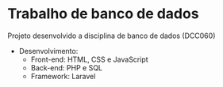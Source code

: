 # Trabalho de banco de dados

Projeto desenvolvido a disciplina de banco de dados (DCC060)

- Desenvolvimento:
  - Front-end: HTML, CSS e JavaScript
  - Back-end: PHP e SQL
  - Framework: Laravel
